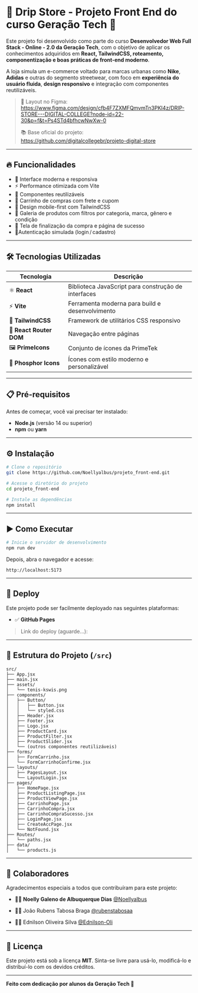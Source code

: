 # 👟 Drip Store - Projeto Front End do curso Geração Tech 👕

Este projeto foi desenvolvido como parte do curso **Desenvolvedor Web Full Stack - Online - 2.0 da Geração Tech**, com o objetivo de aplicar os conhecimentos adquiridos em **React, TailwindCSS, roteamento, componentização e boas práticas de front-end moderno**.

A loja simula um e-commerce voltado para marcas urbanas como **Nike**, **Adidas** e outras do segmento streetwear, com foco em **experiência do usuário fluida**, **design responsivo** e integração com componentes reutilizáveis.

> 🎨 Layout no Figma:  
> https://www.figma.com/design/cfb4F7ZXMFQmvmTn3PKI4z/DRIP-STORE---DIGITAL-COLLEGE?node-id=22-30&p=f&t=Ps4STd4bfhcwNwXw-0  
>
> 📚 Base oficial do projeto:  
> https://github.com/digitalcollegebr/projeto-digital-store

---

## 🔥 Funcionalidades

- 🎨 Interface moderna e responsiva
- ⚡ Performance otimizada com Vite
- 🎯 Componentes reutilizáveis
- 🛒 Carrinho de compras com frete e cupom
- 📱 Design mobile-first com TailwindCSS
- 👟 Galeria de produtos com filtros por categoria, marca, gênero e condição
- 🧾 Tela de finalização da compra e página de sucesso
- 👤Autenticação simulada (login / cadastro) 

---

## 🛠 Tecnologias Utilizadas

| Tecnologia | Descrição |
|------------|-----------|
| ⚛️ **React** | Biblioteca JavaScript para construção de interfaces |
| ⚡ **Vite** | Ferramenta moderna para build e desenvolvimento |
| 🎨 **TailwindCSS** | Framework de utilitários CSS responsivo |
| 🧭 **React Router DOM** | Navegação entre páginas |
| 🖼️ **PrimeIcons** | Conjunto de ícones da PrimeTek |
| 🎨 **Phosphor Icons** | Ícones com estilo moderno e personalizável |

---

## 📋 Pré-requisitos

Antes de começar, você vai precisar ter instalado:

- **Node.js** (versão 14 ou superior)
- **npm** ou **yarn**

---

## ⚙️ Instalação

```bash
# Clone o repositório
git clone https://github.com/Noellyalbus/projeto_front-end.git

# Acesse o diretório do projeto
cd projeto_front-end

# Instale as dependências
npm install
````

---

## ▶️ Como Executar

```bash
# Inicie o servidor de desenvolvimento
npm run dev
```

Depois, abra o navegador e acesse:

```
http://localhost:5173
```

---

## 🚀 Deploy

Este projeto pode ser facilmente deployado nas seguintes plataformas:

* ✅ **GitHub Pages**

> Link do deploy (aguarde...):

---

## 📁 Estrutura do Projeto (`/src`)

```
src/
├── App.jsx
├── main.jsx
├── assets/
│   └── tenis-kswis.png
├── components/
│   ├── Button/
│   │   ├── Button.jsx
│   │   └── styled.css
│   ├── Header.jsx
│   ├── Footer.jsx
│   ├── Logo.jsx
│   ├── ProductCard.jsx
│   ├── ProductFilter.jsx
│   ├── ProductSlider.jsx
│   └── (outros componentes reutilizáveis)
├── forms/
│   ├── FormCarrinho.jsx
│   └── FormCarrinhoConfirme.jsx
├── layouts/
│   ├── PagesLayout.jsx
│   └── LayoutLogin.jsx
├── pages/
│   ├── HomePage.jsx
│   ├── ProductListingPage.jsx
│   ├── ProductViewPage.jsx
│   ├── CarrinhoPage.jsx
│   ├── CarrinhoCompra.jsx
│   ├── CarrinhoCompraSucesso.jsx
│   ├── LoginPage.jsx
│   ├── CreateAccPage.jsx
│   └── NotFound.jsx
├── Routes/
│   └── paths.jsx
├── data/
│   └── products.js
```

---

## 👥 Colaboradores

Agradecimentos especiais a todos que contribuíram para este projeto:

* 👩‍💻 **Noelly Galeno de Albuquerque Dias**
  [@Noellyalbus](https://github.com/Noellyalbus)

* 👨‍💻 João Rubens Tabosa Braga
  [@rubenstabosaa](https://github.com/rubenstabosaa)

* 👨‍💻 Ednilson Oliveira Silva
  [@Ednilson-Oli](https://github.com/Ednilson-Oli)

---

## 📃 Licença

Este projeto está sob a licença **MIT**.
Sinta-se livre para usá-lo, modificá-lo e distribuí-lo com os devidos créditos.

---

**Feito com dedicação por alunos da Geração Tech 💙**
